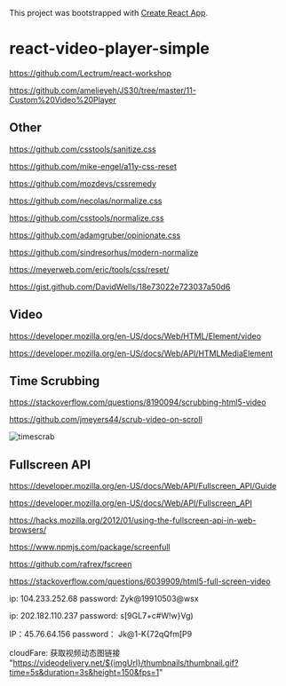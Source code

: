 This project was bootstrapped with [Create React App](https://github.com/facebook/create-react-app).

# react-video-player-simple

https://github.com/Lectrum/react-workshop

https://github.com/amelieyeh/JS30/tree/master/11-Custom%20Video%20Player

## Other

https://github.com/csstools/sanitize.css

https://github.com/mike-engel/a11y-css-reset

https://github.com/mozdevs/cssremedy

https://github.com/necolas/normalize.css

https://github.com/csstools/normalize.css

https://github.com/adamgruber/opinionate.css

https://github.com/sindresorhus/modern-normalize

https://meyerweb.com/eric/tools/css/reset/

https://gist.github.com/DavidWells/18e73022e723037a50d6

## Video

https://developer.mozilla.org/en-US/docs/Web/HTML/Element/video

https://developer.mozilla.org/en-US/docs/Web/API/HTMLMediaElement

## Time Scrubbing

https://stackoverflow.com/questions/8190094/scrubbing-html5-video

https://github.com/jmeyers44/scrub-video-on-scroll

![timescrab](https://user-images.githubusercontent.com/24504648/60599810-c28b5d00-9db7-11e9-934e-bf80d0166f7f.png)

## Fullscreen API

https://developer.mozilla.org/en-US/docs/Web/API/Fullscreen_API/Guide

https://developer.mozilla.org/en-US/docs/Web/API/Fullscreen_API

https://hacks.mozilla.org/2012/01/using-the-fullscreen-api-in-web-browsers/

https://www.npmjs.com/package/screenfull

https://github.com/rafrex/fscreen

https://stackoverflow.com/questions/6039909/html5-full-screen-video


<!-- 老机器 -->
<!-- ip: 202.182.110.237
username: root
password: tZ,1-w#].whYTwCd

mysql: WLSYD$ttxqXq9@ -->

<!-- 新机器 香港 -->

<!-- ip: 198.13.43.1
username: tZ,1-w#].whYTwCd -->

ip: 104.233.252.68
password: Zyk@19910503@wsx



<!-- votlr 服务器 日本 专门存放后台管理系统 生成分享海报 -->

ip: 202.182.110.237
password: s[9GL7+c#W!w}Vg)

<!-- 最新服务器 洛杉矶-->
IP：45.76.64.156
password： Jk@1-K{72qQfm[P9


cloudFare: 获取视频动态图链接
"https://videodelivery.net/${imgUrl}/thumbnails/thumbnail.gif?time=5s&duration=3s&height=150&fps=1"